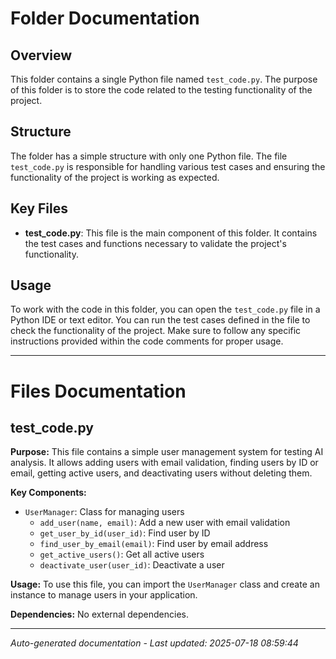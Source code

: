 # Folder Documentation

## Overview
This folder contains a single Python file named `test_code.py`. The purpose of this folder is to store the code related to the testing functionality of the project.

## Structure
The folder has a simple structure with only one Python file. The file `test_code.py` is responsible for handling various test cases and ensuring the functionality of the project is working as expected.

## Key Files
- **test_code.py**: This file is the main component of this folder. It contains the test cases and functions necessary to validate the project's functionality.

## Usage
To work with the code in this folder, you can open the `test_code.py` file in a Python IDE or text editor. You can run the test cases defined in the file to check the functionality of the project. Make sure to follow any specific instructions provided within the code comments for proper usage.

---

# Files Documentation

## test_code.py

**Purpose:** This file contains a simple user management system for testing AI analysis. It allows adding users with email validation, finding users by ID or email, getting active users, and deactivating users without deleting them.

**Key Components:**
- `UserManager`: Class for managing users
  - `add_user(name, email)`: Add a new user with email validation
  - `get_user_by_id(user_id)`: Find user by ID
  - `find_user_by_email(email)`: Find user by email address
  - `get_active_users()`: Get all active users
  - `deactivate_user(user_id)`: Deactivate a user

**Usage:** To use this file, you can import the `UserManager` class and create an instance to manage users in your application.

**Dependencies:** No external dependencies.

---
*Auto-generated documentation - Last updated: 2025-07-18 08:59:44*
